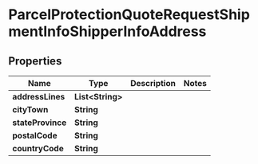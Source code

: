 

# ParcelProtectionQuoteRequestShipmentInfoShipperInfoAddress

## Properties

Name | Type | Description | Notes
------------ | ------------- | ------------- | -------------
**addressLines** | **List&lt;String&gt;** |  | 
**cityTown** | **String** |  | 
**stateProvince** | **String** |  | 
**postalCode** | **String** |  | 
**countryCode** | **String** |  | 



